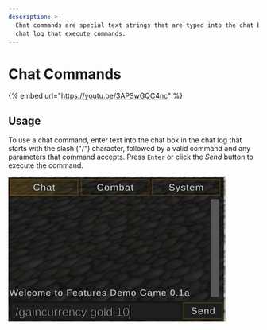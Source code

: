 ```yaml
---
description: >-
  Chat commands are special text strings that are typed into the chat box in the
  chat log that execute commands.
---
```


# Chat Commands

{% embed url="https://youtu.be/3APSwGQC4nc" %}

## Usage

To use a chat command, enter text into the chat box in the chat log that starts with the slash ("/") character, followed by a valid command and any parameters that command accepts.  Press `Enter` or click the _Send_ button to execute the command.

![](<../../.gitbook/assets/image (98).png>)
